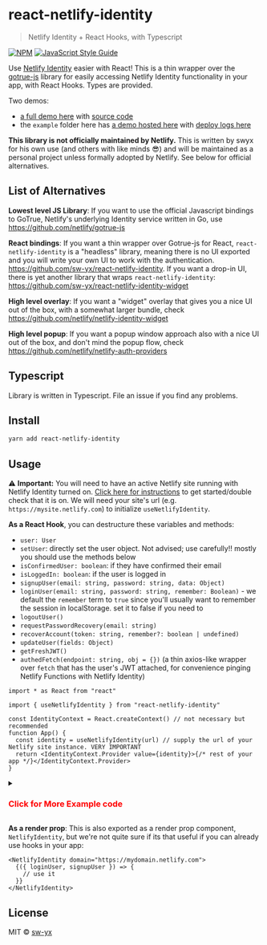 # react-netlify-identity

> Netlify Identity + React Hooks, with Typescript

[![NPM](https://img.shields.io/npm/v/react-netlify-identity.svg)](https://www.npmjs.com/package/react-netlify-identity) [![JavaScript Style Guide](https://img.shields.io/badge/code_style-standard-brightgreen.svg)](https://standardjs.com)

Use [Netlify Identity](https://www.netlify.com/docs/identity/) easier with React! This is a thin wrapper over the [gotrue-js](https://github.com/netlify/gotrue-js) library for easily accessing Netlify Identity functionality in your app, with React Hooks. Types are provided.

Two demos:

- [a full demo here](https://netlify-gotrue-in-react.netlify.com/) with [source code](https://github.com/netlify/create-react-app-lambda/tree/reachRouterAndGoTrueDemo/src)
- the `example` folder here has [a demo hosted here](https://react-netlify-identity.netlify.com) with [deploy logs here](https://app.netlify.com/sites/react-netlify-identity/deploys)

**This library is not officially maintained by Netlify.** This is written by swyx for his own use (and others with like minds 😎) and will be maintained as a personal project unless formally adopted by Netlify. See below for official alternatives.

## List of Alternatives

**Lowest level JS Library**: If you want to use the official Javascript bindings to GoTrue, Netlify's underlying Identity service written in Go, use https://github.com/netlify/gotrue-js

**React bindings**: If you want a thin wrapper over Gotrue-js for React, `react-netlify-identity` is a "headless" library, meaning there is no UI exported and you will write your own UI to work with the authentication. https://github.com/sw-yx/react-netlify-identity. If you want a drop-in UI, there is yet another library that wraps `react-netlify-identity`: https://github.com/sw-yx/react-netlify-identity-widget

**High level overlay**: If you want a "widget" overlay that gives you a nice UI out of the box, with a somewhat larger bundle, check https://github.com/netlify/netlify-identity-widget

**High level popup**: If you want a popup window approach also with a nice UI out of the box, and don't mind the popup flow, check https://github.com/netlify/netlify-auth-providers

## Typescript

Library is written in Typescript. File an issue if you find any problems.

## Install

```bash
yarn add react-netlify-identity
```

## Usage

⚠️ **Important:** You will need to have an active Netlify site running with Netlify Identity turned on. [Click here for instructions](https://www.netlify.com/docs/identity/#getting-started) to get started/double check that it is on. We will need your site's url (e.g. `https://mysite.netlify.com`) to initialize `useNetlifyIdentity`.

**As a React Hook**, you can destructure these variables and methods:

- `user: User`
- `setUser`: directly set the user object. Not advised; use carefully!! mostly you should use the methods below
- `isConfirmedUser: boolean`: if they have confirmed their email
- `isLoggedIn: boolean`: if the user is logged in
- `signupUser(email: string, password: string, data: Object)`
- `loginUser(email: string, password: string, remember: Boolean)` - we default the `remember` term to `true` since you'll usually want to remember the session in localStorage. set it to false if you need to
- `logoutUser()`
- `requestPasswordRecovery(email: string)`
- `recoverAccount(token: string, remember?: boolean | undefined)`
- `updateUser(fields: Object)`
- `getFreshJWT()`
- `authedFetch(endpoint: string, obj = {})` (a thin axios-like wrapper over `fetch` that has the user's JWT attached, for convenience pinging Netlify Functions with Netlify Identity)

```tsx
import * as React from "react"

import { useNetlifyIdentity } from "react-netlify-identity"

const IdentityContext = React.createContext() // not necessary but recommended
function App() {
  const identity = useNetlifyIdentity(url) // supply the url of your Netlify site instance. VERY IMPORTANT
  return <IdentityContext.Provider value={identity}>{/* rest of your app */}</IdentityContext.Provider>
}
```

<details>
<summary>
<h3 style="color: red">
Click for More Example code
</h3>
</summary>

```tsx
// log in/sign up example
function Login() {
  const { loginUser, signupUser } = React.useContext(IdentityContext)
  const formRef = React.useRef()
  const [msg, setMsg] = React.useState("")
  const signup = () => {
    const email = formRef.current.email.value
    const password = formRef.current.password.value
    signupUser(email, password)
      .then(user => {
        console.log("Success! Signed up", user)
        navigate("/dashboard")
      })
      .catch(err => console.error(err) || setMsg("Error: " + err.message))
  }
  return (
    <form
      ref={formRef}
      onSubmit={e => {
        e.preventDefault()
        const email = e.target.email.value
        const password = e.target.password.value
        load(loginUser(email, password, true))
          .then(user => {
            console.log("Success! Logged in", user)
            navigate("/dashboard")
          })
          .catch(err => console.error(err) || setMsg("Error: " + err.message))
      }}
    >
      <div>
        <label>
          Email:
          <input type="email" name="email" />
        </label>
      </div>
      <div>
        <label>
          Password:
          <input type="password" name="password" />
        </label>
      </div>
      <div>
        <input type="submit" value="Log in" />
        <button onClick={signup}>Sign Up </button>
        {msg && <pre>{msg}</pre>}
      </div>
    </form>
  )
}

// log out user
function Logout() {
  const { logoutUser } = React.useContext(IdentityContext)
  return <button onClick={logoutUser}>You are signed in. Log Out</button>
}

// check `identity.user` in a protected route
function PrivateRoute(props) {
  const identity = React.useContext(IdentityContext)
  let { as: Comp, ...rest } = props
  return identity.user ? (
    <Comp {...rest} />
  ) : (
    <div>
      <h3>You are trying to view a protected page. Please log in</h3>
      <Login />
    </div>
  )
}

// check if user has confirmed their email
// use authedFetch API to make a request to Netlify Function with the user's JWT token,
// letting your function use the `user` object
function Dashboard() {
  const { isConfirmedUser, authedFetch } = React.useContext(IdentityContext)
  const [msg, setMsg] = React.useState("Click to load something")
  const handler = () => {
    authedFetch.get("/.netlify/functions/authEndPoint").then(setMsg)
  }
  return (
    <div>
      <h3>This is a Protected Dashboard!</h3>
      {!isConfirmedUser && (
        <pre style={{ backgroundColor: "papayawhip" }}>
          You have not confirmed your email. Please confirm it before you ping the API.
        </pre>
      )}
      <hr />
      <div>
        <p>You can try pinging our authenticated API here.</p>
        <p>If you are logged in, you should be able to see a `user` info here.</p>
        <button onClick={handler}>Ping authenticated API</button>
        <pre>{JSON.stringify(msg, null, 2)}</pre>
      </div>
    </div>
  )
}
```

</details>

**As a render prop**: This is also exported as a render prop component, `NetlifyIdentity`, but we're not quite sure if its that useful if you can already use hooks in your app:

```tsx
<NetlifyIdentity domain="https://mydomain.netlify.com">
  {({ loginUser, signupUser }) => {
    // use it
  }}
</NetlifyIdentity>
```

## License

MIT © [sw-yx](https://github.com/sw-yx)
